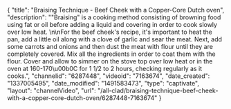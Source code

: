 {
    "title": "Braising Technique - Beef Cheek with a Copper-Core Dutch oven",
    "description": "\"Braising\" is a cooking method consisting of browning food using fat or oil before adding a liquid and covering in order to cook slowly over low heat. \n\nFor the beef cheek's recipe, it's important to heat the pan, add a little oil along with a clove of garlic and sear the meat. Next, add some carrots and onions and then dust the meat with flour until they are completely covered.  Mix all the ingredients in order to coat them with the flour. Cover and allow to simmer on the stove top over low heat or in the oven at 160-170\u00b0C for 1 1\/2 to 2 hours, checking regularly as it cooks.",
    "channelid": "6287448",
    "videoid": "7163674",
    "date_created": "1337005495",
    "date_modified": "1491583473",
    "type": "captivate",
    "layout": "channelVideo",
    "url": "\/all-clad\/braising-technique-beef-cheek-with-a-copper-core-dutch-oven\/6287448-7163674"
}